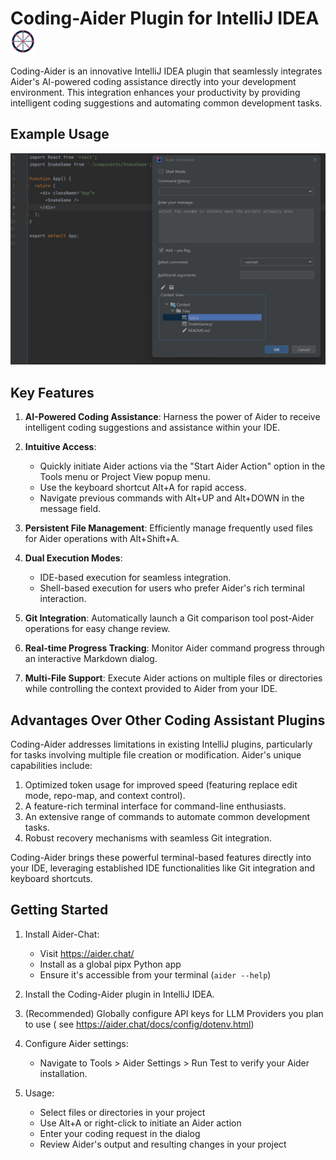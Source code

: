 # Coding-Aider Plugin for IntelliJ IDEA <img src="src/main/resources/META-INF/pluginIcon.svg" alt="Coding-Aider Plugin Icon" width="40" height="40" style="vertical-align: middle;">

<script src="https://plugins.jetbrains.com/assets/scripts/mp-widget.js"></script>
<script>
  MarketplaceWidget.setupMarketplaceWidget('card', 25249, '#marketplace-widget');
</script>
<div id="marketplace-widget"></div>

Coding-Aider is an innovative IntelliJ IDEA plugin that seamlessly integrates Aider's AI-powered coding assistance
directly into your development environment. This integration enhances your productivity by providing intelligent coding
suggestions and automating common development tasks.

## Example Usage

![Aider Command Action Example](docs/AiderCommandAction.jpg)

## Key Features

1. **AI-Powered Coding Assistance**: Harness the power of Aider to receive intelligent coding suggestions and assistance
   within your IDE.

2. **Intuitive Access**:
    - Quickly initiate Aider actions via the "Start Aider Action" option in the Tools menu or Project View popup menu.
    - Use the keyboard shortcut Alt+A for rapid access.
    - Navigate previous commands with Alt+UP and Alt+DOWN in the message field.

3. **Persistent File Management**: Efficiently manage frequently used files for Aider operations with Alt+Shift+A.

4. **Dual Execution Modes**:
    - IDE-based execution for seamless integration.
    - Shell-based execution for users who prefer Aider's rich terminal interaction.

5. **Git Integration**: Automatically launch a Git comparison tool post-Aider operations for easy change review.

6. **Real-time Progress Tracking**: Monitor Aider command progress through an interactive Markdown dialog.

7. **Multi-File Support**: Execute Aider actions on multiple files or directories while controlling the context provided
   to Aider from your IDE.

## Advantages Over Other Coding Assistant Plugins

Coding-Aider addresses limitations in existing IntelliJ plugins, particularly for tasks involving multiple file creation
or modification. Aider's unique capabilities include:

1. Optimized token usage for improved speed (featuring replace edit mode, repo-map, and context control).
2. A feature-rich terminal interface for command-line enthusiasts.
3. An extensive range of commands to automate common development tasks.
4. Robust recovery mechanisms with seamless Git integration.

Coding-Aider brings these powerful terminal-based features directly into your IDE, leveraging established IDE
functionalities like Git integration and keyboard shortcuts.

## Getting Started

1. Install Aider-Chat:
    - Visit https://aider.chat/
    - Install as a global pipx Python app
    - Ensure it's accessible from your terminal (`aider --help`)

2. Install the Coding-Aider plugin in IntelliJ IDEA.
3. (Recommended) Globally configure API keys for LLM Providers you plan to use (
   see https://aider.chat/docs/config/dotenv.html)

3. Configure Aider settings:
    - Navigate to Tools > Aider Settings > Run Test to verify your Aider installation.

4. Usage:
    - Select files or directories in your project
    - Use Alt+A or right-click to initiate an Aider action
    - Enter your coding request in the dialog
    - Review Aider's output and resulting changes in your project

